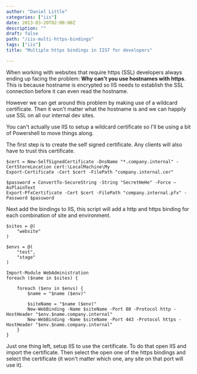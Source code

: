 ```yaml
---
author: "Daniel Little"
categories: ["iis"]
date: 2013-03-20T02:00:00Z
description: ""
draft: false
path: "/iis-multi-https-bindings"
tags: ["iis"]
title: "Multiple https bindings in IIS7 for developers"

---
```


When working with websites that require https (SSL) developers always ending up facing the problem: **Why can't you use hostnames with https**. This is because hostname is encrypted so IIS needs to establish the SSL connection before it can even read the hostname.

However we can get around this problem by making use of a wildcard certificate. Then it won't matter what the hostname is and we can happily use SSL on all our internal dev sites.

You can't actually use IIS to setup a wildcard certificate so I'll be using a bit of Powershell to move things along.

The first step is to create the self signed certificate. Any clients will also have to trust this certificate.

	$cert = New-SelfSignedCertificate -DnsName "*.company.internal" -CertStoreLocation cert:\LocalMachine\My
	Export-Certificate -Cert $cert -FilePath "company.internal.cer"

	$password = ConvertTo-SecureString -String "SecretHeHe" -Force –AsPlainText
	Export-PfxCertificate -Cert $cert -FilePath "company.internal.pfx" -Password $password

Next add the bindings to IIS, this script will add a http and https binding for each combination of site and environment.

	$sites = @(
		"website"
	)

	$envs = @(
		"test",
		"stage"
	)
	
	Import-Module WebAdministration
	foreach ($name in $sites) {
		
		foreach ($env in $envs) {
			$name = "$name ($env)"
		
			$siteName = "$name ($env)"
			New-WebBinding -Name $siteName -Port 80 -Protocol http -HostHeader "$env.$name.company.internal"
			New-WebBinding -Name $siteName -Port 443 -Protocol https -HostHeader "$env.$name.company.internal"
		}
	}

Just one thing left, setup IIS to use the certificate. To do that open IIS and import the certificate. Then select the open one of the https bindings and select the certificate (it won't matter which one, any site on that port will use it).